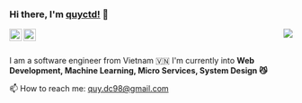 ### Hi there, I'm [quyctd!](https://github.com/quyctd) 👋
<a href="#">
<img align="right" src="https://github-readme-stats.vercel.app/api?username=quyctd&show_icons=true&theme=default">
</a>
<a href="https://www.facebook.com/akashi.211">
  <img align="left" alt="Quyctd | Facebook" width="22px" src="https://cdns.iconmonstr.com/wp-content/assets/preview/2017/240/iconmonstr-facebook-6.png" />
</a>
<a href="https://www.linkedin.com/in/andrewdinh98/">
  <img align="left" alt="Quyctd | Linkedin" width="22px" src="https://cdn.jsdelivr.net/npm/simple-icons@v3/icons/linkedin.svg" />
</a>
<br/><br/>

I am a software engineer from Vietnam 🇻🇳
I'm currently into **Web Development, Machine Learning, Micro Services, System Design 😼**

📫 How to reach me: quy.dc98@gmail.com
